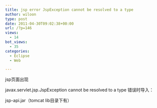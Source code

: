 ```yaml
---
title: jsp error JspException cannot be resolved to a type
author: wiloon
type: post
date: 2011-04-30T09:02:38+00:00
url: /?p=146
views:
  - 14
bot_views:
  - 35
categories:
  - Eclipse
  - Web

---
```

jsp页面出现
  
javax.servlet.jsp.JspException cannot be resolved to a type 错误时导入：
  
jsp-api.jar（tomcat lib目录下有）
